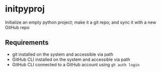 # initpyproj
Initialize an empty python project; make it a git repo; and sync it with a new GitHub repo
## Requirements
- git installed on the system and accessible via path
- GitHub CLI installed on the system and accessible via path
- GitHub CLI connected to a GitHub account using ```gh auth login```